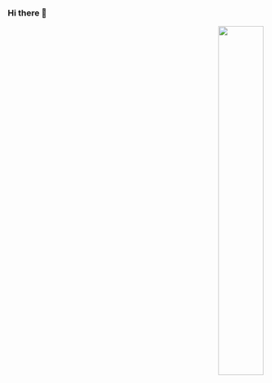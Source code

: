 ### Hi there 👋

<p align="right">

  <img width="42%" src="https://github-readme-streak-stats.herokuapp.com?user=mzaksana&hide_border=true" />

</p>

